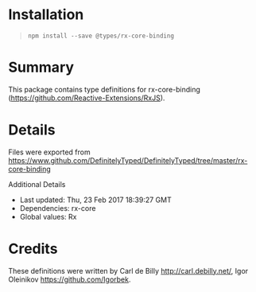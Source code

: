 # Installation
> `npm install --save @types/rx-core-binding`

# Summary
This package contains type definitions for rx-core-binding (https://github.com/Reactive-Extensions/RxJS).

# Details
Files were exported from https://www.github.com/DefinitelyTyped/DefinitelyTyped/tree/master/rx-core-binding

Additional Details
 * Last updated: Thu, 23 Feb 2017 18:39:27 GMT
 * Dependencies: rx-core
 * Global values: Rx

# Credits
These definitions were written by Carl de Billy <http://carl.debilly.net/>, Igor Oleinikov <https://github.com/Igorbek>.
